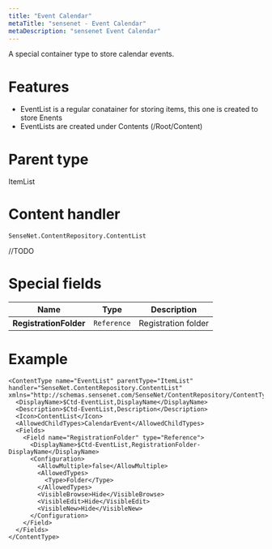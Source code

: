 ```yaml
---
title: "Event Calendar"
metaTitle: "sensenet - Event Calendar"
metaDescription: "sensenet Event Calendar"
---
```


A special container type to store calendar events.

# Features

- EventList is a regular conatainer for storing items, this one is created to store Enents
- EventLists are created under Contents (/Root/Content)


# Parent type

ItemList

# Content handler

`SenseNet.ContentRepository.ContentList`

//TODO

# Special fields

| Name            | Type        | Description    |
| --------------- | ----------- | -------------- |
| **RegistrationFolder**        | `Reference` | Registration folder |

# Example

```
<ContentType name="EventList" parentType="ItemList" handler="SenseNet.ContentRepository.ContentList" xmlns="http://schemas.sensenet.com/SenseNet/ContentRepository/ContentTypeDefinition">
  <DisplayName>$Ctd-EventList,DisplayName</DisplayName>
  <Description>$Ctd-EventList,Description</Description>
  <Icon>ContentList</Icon>
  <AllowedChildTypes>CalendarEvent</AllowedChildTypes>
  <Fields>
    <Field name="RegistrationFolder" type="Reference">
      <DisplayName>$Ctd-EventList,RegistrationFolder-DisplayName</DisplayName>
      <Configuration>
        <AllowMultiple>false</AllowMultiple>
        <AllowedTypes>
          <Type>Folder</Type>
        </AllowedTypes>
        <VisibleBrowse>Hide</VisibleBrowse>
        <VisibleEdit>Hide</VisibleEdit>
        <VisibleNew>Hide</VisibleNew>
      </Configuration>
    </Field>
  </Fields>
</ContentType>
```

